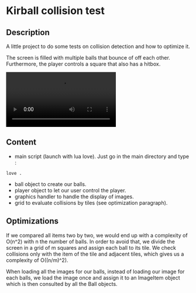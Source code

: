 # Kirball collision test

## Description

A little project to do some tests on collision detection and how to optimize it.

The screen is filled with multiple balls that bounce of off each other. Furthermore, the player controls a square that also has a hitbox.

![Example script running for 500 kirballs](test_kirball.mp4)

## Content

- main script (launch with lua love). Just go in the main directory and type :
```pwsh
love .
```
- ball object to create our balls.
- player object to let our user control the player.
- graphics handler to handle the display of images.
- grid to evaluate collisions by tiles (see optimization paragraph). 


## Optimizations

If we compared all items two by two, we would end up with a complexity of O(n^2) with n the number of balls. In order to avoid that, we divide the screen in a grid of m squares and assign each ball to its tile. We check collisions only with the item of the tile and adjacent tiles, which gives us a complexity of O((n/m)^2).

When loading all the images for our balls, instead of loading our image for each balls, we load the image once and assign it to an ImageItem object which is then consulted by all the Ball objects.
